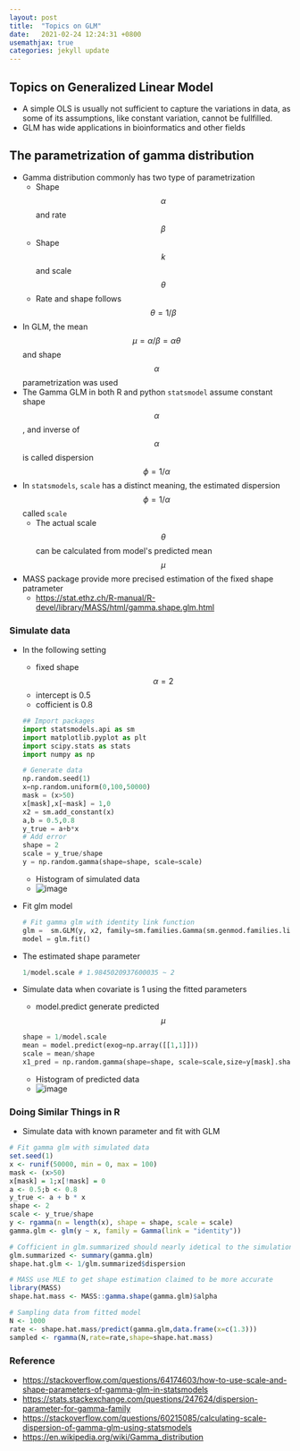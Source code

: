 ```yaml
---
layout: post
title:  "Topics on GLM"
date:   2021-02-24 12:24:31 +0800
usemathjax: true
categories: jekyll update
---
```


## Topics on Generalized Linear Model

- A simple OLS is usually not sufficient to capture the variations in data, as some of its assumptions, like constant variation, cannot be fullfilled.
- GLM has wide applications in bioinformatics and other fields


## The parametrization of gamma distribution
- Gamma distribution commonly has two type of parametrization
  - Shape $$\alpha$$ and rate $$\beta$$
  - Shape $$k$$ and scale $$\theta$$
  - Rate and shape follows $$\theta=1/\beta$$
- In GLM, the mean $$\mu = \alpha/\beta = \alpha\theta$$ and shape $$\alpha$$ parametrization  was used
- The Gamma GLM in both R and python `statsmodel` assume constant shape $$\alpha$$, and inverse of $$\alpha$$ is called dispersion $$\phi=1/\alpha$$
- In `statsmodels`, `scale` has a distinct meaning, the estimated dispersion $$\phi=1/\alpha$$ called `scale`
  - The actual scale $$\theta$$ can be calculated from model's predicted mean $$\mu$$
- MASS package provide more precised estimation of the fixed shape patrameter
  - https://stat.ethz.ch/R-manual/R-devel/library/MASS/html/gamma.shape.glm.html

### Simulate data
- In the following setting
  - fixed shape $$\alpha=2$$ 
  - intercept is 0.5
  - cofficient is 0.8

  ```python
  ## Import packages 
  import statsmodels.api as sm
  import matplotlib.pyplot as plt 
  import scipy.stats as stats 
  import numpy as np

  # Generate data
  np.random.seed(1)
  x=np.random.uniform(0,100,50000)
  mask = (x>50)
  x[mask],x[~mask] = 1,0
  x2 = sm.add_constant(x)
  a,b = 0.5,0.8
  y_true = a+b*x
  # Add error 
  shape = 2 
  scale = y_true/shape 
  y = np.random.gamma(shape=shape, scale=scale)
  ```
  - Histogram of simulated data
  - ![image]({{site.baseurl}}/images/2021-02-25-simulated.png)

- Fit glm model
  ```python
  # Fit gamma glm with identity link function
  glm =  sm.GLM(y, x2, family=sm.families.Gamma(sm.genmod.families.links.identity()))
  model = glm.fit() 
  ```

- The estimated shape parameter
  ```python
  1/model.scale # 1.9845020937600035 ~ 2
  ```

- Simulate data when covariate is 1 using the fitted parameters
  - model.predict generate predicted $$\mu$$

  ```python
  shape = 1/model.scale
  mean = model.predict(exog=np.array([[1,1]]))
  scale = mean/shape
  x1_pred = np.random.gamma(shape=shape, scale=scale,size=y[mask].shape[0])
  ```
  - Histogram of predicted data
  - ![image]({{site.baseurl}}/images/2021-02-25-glm-predicted.png)

### Doing Similar Things in R
  - Simulate data with known parameter and fit with GLM

  ```R
  # Fit gamma glm with simulated data
  set.seed(1)
  x <- runif(50000, min = 0, max = 100)
  mask <- (x>50)
  x[mask] = 1;x[!mask] = 0
  a <- 0.5;b <- 0.8
  y_true <- a + b * x
  shape <- 2
  scale <- y_true/shape
  y <- rgamma(n = length(x), shape = shape, scale = scale)
  gamma.glm <- glm(y ~ x, family = Gamma(link = "identity"))

  # Cofficient in glm.summarized should nearly idetical to the simulation setting
  glm.summarized <- summary(gamma.glm)
  shape.hat.glm <- 1/glm.summarized$dispersion

  # MASS use MLE to get shape estimation claimed to be more accurate
  library(MASS)
  shape.hat.mass <- MASS::gamma.shape(gamma.glm)$alpha

  # Sampling data from fitted model
  N <- 1000
  rate <- shape.hat.mass/predict(gamma.glm,data.frame(x=c(1.3)))
  sampled <- rgamma(N,rate=rate,shape=shape.hat.mass)
  ```

### Reference
- <https://stackoverflow.com/questions/64174603/how-to-use-scale-and-shape-parameters-of-gamma-glm-in-statsmodels>
- <https://stats.stackexchange.com/questions/247624/dispersion-parameter-for-gamma-family>
- <https://stackoverflow.com/questions/60215085/calculating-scale-dispersion-of-gamma-glm-using-statsmodels>
- <https://en.wikipedia.org/wiki/Gamma_distribution>

 
